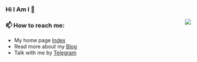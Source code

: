 ### Hi I Am I 👋

<img align="right" src="https://github-readme-stats.vercel.app/api?username=5ime&show_icons=true&icon_color=0366d6&bg_color=ffffff&hide_title=true&hide=contribs&include_all_commits=true&count_private=true"/>

### 📫 How to reach me: 

- My home page [Index](https://biaobai.name)
- Read more about my [Blog](https://5ime.cn)
- Talk with me by [Telegram](https://t.me/iami_bot)
 

<!--
**5ime/5ime** is a ✨ _special_ ✨ repository because its `README.md` (this file) appears on your GitHub profile.
https://github-readme-stats.vercel.app/api?bg_color=151515&text_color=9f9f9f&icon_color=79ff97&title_color=fff&username=5ime&show_icons=true&count_private=true
Here are some ideas to get you started:

- 🔭 I’m currently working on ...
- 🌱 I’m currently learning ...
- 👯 I’m looking to collaborate on ...
- 🤔 I’m looking for help with ...
- 💬 Ask me about ...
- 📫 How to reach me: ...
- 😄 Pronouns: ...
- ⚡ Fun fact: ...
-->
